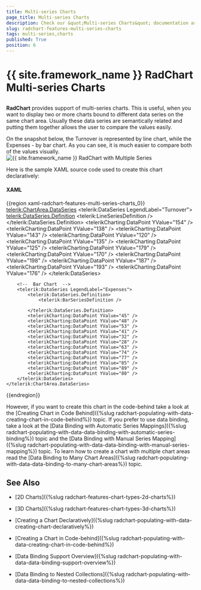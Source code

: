```yaml
---
title: Multi-series Charts
page_title: Multi-series Charts
description: Check our &quot;Multi-series Charts&quot; documentation article for the RadChart {{ site.framework_name }} control.
slug: radchart-features-multi-series-charts
tags: multi-series,charts
published: True
position: 6
---
```


# {{ site.framework_name }} RadChart Multi-series Charts



## 

__RadChart__ provides support of multi-series charts. This is useful, when you want to display two or more charts bound to different data series on the same chart area. Usually these data series are semantically related and putting them together allows the user to compare the values easily.

On the snapshot below, the Turnover is represented by line chart, while the Expenses - by bar chart. As you can see, it is much easier to compare both of the values visually.
 
      ![{{ site.framework_name }} RadChart with Multiple Series](images/RadChart_Features_MultiseriesCharts_01.png)

Here is the sample XAML source code used to create this chart declaratively:

#### __XAML__

{{region xaml-radchart-features-multi-series-charts_0}}
	<telerik:ChartArea.DataSeries>
	    <!--  Line Chart  -->
	    <telerik:DataSeries LegendLabel="Turnover">
	        <telerik:DataSeries.Definition>
	            <telerik:LineSeriesDefinition />
	        </telerik:DataSeries.Definition>
	        <telerikCharting:DataPoint YValue="154" />
	        <telerikCharting:DataPoint YValue="138" />
	        <telerikCharting:DataPoint YValue="143" />
	        <telerikCharting:DataPoint YValue="120" />
	        <telerikCharting:DataPoint YValue="135" />
	        <telerikCharting:DataPoint YValue="125" />
	        <telerikCharting:DataPoint YValue="179" />
	        <telerikCharting:DataPoint YValue="170" />
	        <telerikCharting:DataPoint YValue="198" />
	        <telerikCharting:DataPoint YValue="187" />
	        <telerikCharting:DataPoint YValue="193" />
	        <telerikCharting:DataPoint YValue="176" />
	    </telerik:DataSeries>
	
	    <!--  Bar Chart  -->
	    <telerik:DataSeries LegendLabel="Expenses">
	        <telerik:DataSeries.Definition>
	            <telerik:BarSeriesDefinition />
	
	        </telerik:DataSeries.Definition>
	        <telerikCharting:DataPoint YValue="45" />
	        <telerikCharting:DataPoint YValue="48" />
	        <telerikCharting:DataPoint YValue="53" />
	        <telerikCharting:DataPoint YValue="41" />
	        <telerikCharting:DataPoint YValue="32" />
	        <telerikCharting:DataPoint YValue="28" />
	        <telerikCharting:DataPoint YValue="63" />
	        <telerikCharting:DataPoint YValue="74" />
	        <telerikCharting:DataPoint YValue="77" />
	        <telerikCharting:DataPoint YValue="85" />
	        <telerikCharting:DataPoint YValue="89" />
	        <telerikCharting:DataPoint YValue="80" />
	    </telerik:DataSeries>
	</telerik:ChartArea.DataSeries>
{{endregion}}

However, if you want to create this chart in the code-behind take a look at the [Creating Chart in Code Behind]({%slug radchart-populating-with-data-creating-chart-in-code-behind%}) topic. If you prefer to use data binding, take a look at the [Data Binding with Automatic Series Mappings]({%slug radchart-populating-with-data-data-binding-with-automatic-series-binding%}) topic and the [Data Binding with Manual Series Mapping]({%slug radchart-populating-with-data-data-binding-with-manual-series-mapping%}) topic. To learn how to create a chart with multiple chart areas read the [Data Binding to Many Chart Areas]({%slug radchart-populating-with-data-data-binding-to-many-chart-areas%}) topic.

## See Also

 * [2D Charts]({%slug radchart-features-chart-types-2d-charts%})

 * [3D Charts]({%slug radchart-features-chart-types-3d-charts%})

 * [Creating a Chart Declaratively]({%slug radchart-populating-with-data-creating-chart-declaratively%})

 * [Creating a Chart in Code-behind]({%slug radchart-populating-with-data-creating-chart-in-code-behind%})

 * [Data Binding Support Overview]({%slug radchart-populating-with-data-data-binding-support-overview%})

 * [Data Binding to Nested Collections]({%slug radchart-populating-with-data-data-binding-to-nested-collections%})
